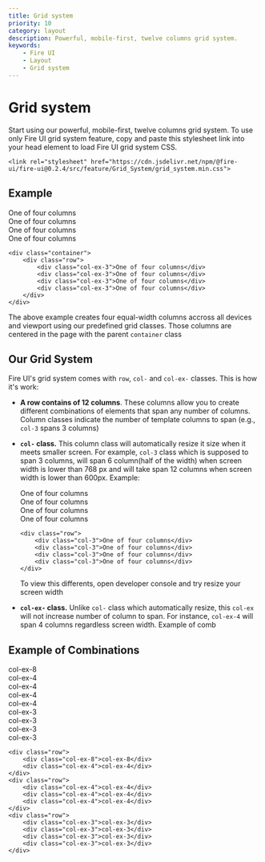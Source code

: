 ```yaml
---
title: Grid system
priority: 10
category: layout
description: Powerful, mobile-first, twelve columns grid system.
keywords: 
    - Fire UI
    - Layout
    - Grid system
---
```


# Grid system
Start using our powerful, mobile-first, twelve columns grid system. To use only Fire UI grid system feature, copy and paste this stylesheet link into your head element to load Fire UI grid system CSS.
```
<link rel="stylesheet" href="https://cdn.jsdelivr.net/npm/@fire-ui/fire-ui@0.2.4/src/feature/Grid_System/grid_system.min.css">
```

<div class="division">

## Example
<div class="row">
    <div class="col-ex-3">One of four columns</div>
    <div class="col-ex-3">One of four columns</div>
    <div class="col-ex-3">One of four columns</div>
    <div class="col-ex-3">One of four columns</div>
</div>

```
<div class="container">
    <div class="row">
        <div class="col-ex-3">One of four columns</div>
        <div class="col-ex-3">One of four columns</div>
        <div class="col-ex-3">One of four columns</div>
        <div class="col-ex-3">One of four columns</div>
    </div>
</div>
```

The above example creates four equal-width columns accross all devices and viewport using our predefined grid classes. Those columns are centered in the page with the parent `container` class

</div>
<div class="division">

## Our Grid System
Fire UI's grid system comes with `row`, `col-` and `col-ex-` classes. This is how it's work:
- **A row contains of 12 columns**. These columns allow you to create different combinations of elements that span any number of columns. Column classes indicate the number of template columns to span (e.g., `col-3` spans 3 columns)
- **`col-` class.** This column class will automatically resize it size when it meets smaller screen. For example, `col-3` class which is supposed to span 3 columns, will span 6 column(half of the width) when screen width is lower than 768 px and will take span 12 columns when screen width is lower than 600px. Example:
    <div class="row">
        <div class="col-3">One of four columns</div>
        <div class="col-3">One of four columns</div>
        <div class="col-3">One of four columns</div>
        <div class="col-3">One of four columns</div>
    </div>

    ```
    <div class="row">
        <div class="col-3">One of four columns</div>
        <div class="col-3">One of four columns</div>
        <div class="col-3">One of four columns</div>
        <div class="col-3">One of four columns</div>
    </div>
    ```

    To view this differents, open developer console and try resize your screen width
- **`col-ex-` class.** Unlike `col-` class which automatically resize, this `col-ex` will not increase number of column to span. For instance, `col-ex-4` will span 4 columns regardless screen width.
Example of comb

</div>
<div class="division">

## Example of Combinations
<div class="row">
    <div class="col-ex-8">col-ex-8</div>
    <div class="col-ex-4">col-ex-4</div>
</div>
<div class="row">
    <div class="col-ex-4">col-ex-4</div>
    <div class="col-ex-4">col-ex-4</div>
    <div class="col-ex-4">col-ex-4</div>
</div>
<div class="row">
    <div class="col-ex-3">col-ex-3</div>
    <div class="col-ex-3">col-ex-3</div>
    <div class="col-ex-3">col-ex-3</div>
    <div class="col-ex-3">col-ex-3</div>
</div>

```
<div class="row">
    <div class="col-ex-8">col-ex-8</div>
    <div class="col-ex-4">col-ex-4</div>
</div>
<div class="row">
    <div class="col-ex-4">col-ex-4</div>
    <div class="col-ex-4">col-ex-4</div>
    <div class="col-ex-4">col-ex-4</div>
</div>
<div class="row">
    <div class="col-ex-3">col-ex-3</div>
    <div class="col-ex-3">col-ex-3</div>
    <div class="col-ex-3">col-ex-3</div>
    <div class="col-ex-3">col-ex-3</div>
</div>
```

</div>